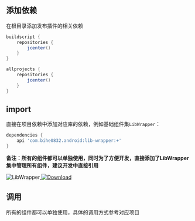 ## 添加依赖

在根目录添加发布插件的相关依赖
```groovy
buildscript {  
    repositories {  
        jcenter()  
    }  
}   

allprojects {  
    repositories {  
        jcenter()  
    }  
}
```  
## import

直接在项目依赖中添加对应库的依赖，例如基础组件集`LibWrapper`：
```groovy
dependencies {
    api 'com.bihe0832.android:lib-wrapper:+'
}
```
**备注：所有的组件都可以单独使用，同时为了方便开发，直接添加了LibWrapper集中管理所有组件，建议开发中直接引用** 

![LibWrapper](https://img.shields.io/badge/AndroidAppFactory-LibWrapper-brightgreen)[ ![Download](https://api.bintray.com/packages/bihe0832/android/lib-wrapper/images/download.svg) ](https://bintray.com/bihe0832/android/lib-wrapper/_latestVersion)


## 调用

所有的组件都可以单独使用，具体的调用方式参考对应项目